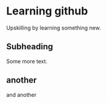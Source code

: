 # Learning github

Upskilling by learning something new.

## Subheading

Some more text.

## another 

and another
